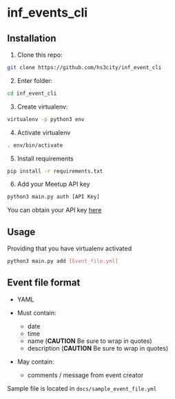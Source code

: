 # inf_events_cli

## Installation

1. Clone this repo:

  ```bash
  git clone https://github.com/hs3city/inf_event_cli
  ```

2. Enter folder:

  ```bash
  cd inf_event_cli
  ```

3. Create virtualenv:

  ```bash
  virtualenv -p python3 env
  ```

4. Activate virtualenv

  ```bash
  . env/bin/activate
  ```

5. Install requirements

  ```bash
  pip install -r requirements.txt
  ```

6. Add your Meetup API key

  ```bash
  python3 main.py auth [API Key]
  ```

You can obtain your API key [here](https://secure.meetup.com/meetup_api/key/)

## Usage

Providing that you have virtualenv activated

```bash
python3 main.py add [Event_file.yml]
```

## Event file format

- YAML
- Must contain:

  - date
  - time
  - name (**CAUTION** Be sure to wrap in quotes)
  - description (**CAUTION** Be sure to wrap in quotes)

- May contain:

  - comments / message from event creator

Sample file is located in ```docs/sample_event_file.yml```
